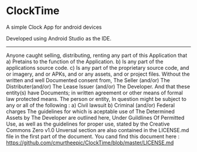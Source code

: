 # ClockTime
A simple Clock App for android devices

Developed using Android Studio as the IDE.

-----------------------------------------------------------------------------------------------------------------------------
Anyone caught selling, distributing, renting any part of this Application that 
     a) Pretains to the function of the Application.
     b) Is any part of the applications source code.
     c) Is any part of the proprietary source code, and or imagery, and or APKs, and or any assets, and or project files.
Without the written and well Documented consent from, The Seller (and/or) The Distributer(and/or) The Lease Issuer (and/or)
The Developer. And that these entity(s) have Documents; in written agreement or other means of formal law protected means. The person or entity, In question might be subject to any or all of the following : 
     a) Civil lawsuit
     b) Criminal (and/or) Federal charges
The guidelines for which is aceptable use of The Determined Assets by The Developer are outlined here, 
Under Guildlines Of Permitted Use, as well as the guidelines for proper use, stated by the Creative Commons Zero v1.0 Unversal section are also contained in the LICENSE.md file in the first part of the document.
You cand find this document here : https://github.com/cmurtheepic/ClockTime/blob/master/LICENSE.md
